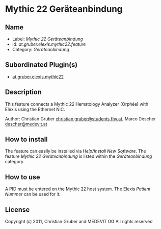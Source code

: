 # Mythic 22 Geräteanbindung 
## Name
* Label: _Mythic 22 Geräteanbindung_
* id: _at.gruber.elexis.mythic22.feature_
* Category: _Geräteanbindung_

## Subordinated Plugin(s)
* [at.gruber.elexis.mythic22](https://github.com/elexis/elexis-3-base/tree/master/bundles/at.gruber.elexis.mythic22)
## Description
This feature connects a Mythic 22 Hematology Analyzer (Orphée) with Elexis using the Ethernet NIC.

Author:  Christian Gruber <christian.gruber@students.fhv.at>, Marco Descher <descher@medevit.at>

## How to install
The feature can easily be installed via _Help/Install New Software_. The feature _Mythic 22 Geräteanbindung_  is listed within the _Geräteanbindung_  category.

## How to use
A PID must be entered on the Mythic 22 host system. The Elexis _Patient Nummer_ can be used for it.

## License
Copyright (c) 2011, Christian Gruber and MEDEVIT OG
All rights reserved
